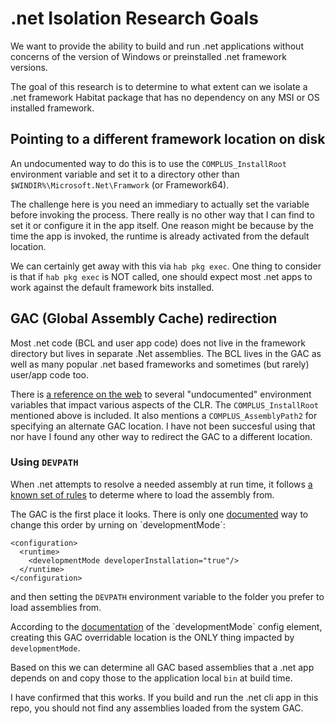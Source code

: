 # .net Isolation Research Goals

We want to provide the ability to build and run .net applications without concerns of the version of Windows or preinstalled .net framework versions.

The goal of this research is to determine to what extent can we isolate a .net framework Habitat package that has no dependency on any MSI or OS installed framework.

## Pointing to a different framework location on disk

An undocumented way to do this is to use the `COMPLUS_InstallRoot` environment variable and set it to a directory other than `$WINDIR%\Microsoft.Net\Framwork` (or Framework64).

The challenge here is you need an immediary to actually set the variable before invoking the process. There really is no other way that I can find to set it or configure it in the app itself. One reason might be because by the time the app is invoked, the runtime is already activated from the default location.

We can certainly get away with this via `hab pkg exec`. One thing to consider is that if `hab pkg exec` is NOT called, one should expect most .net apps to work against the default framework bits installed.

## GAC (Global Assembly Cache) redirection

Most .net code (BCL and user app code) does not live in the framework directory but lives in separate .Net assemblies. The BCL lives in the GAC as well as many popular .net based frameworks and sometimes (but rarely) user/app code too.

There is [a reference on the web](https://github.com/dotnet/coreclr/blob/32f0f9721afb584b4a14d69135bea7ddc129f755/Documentation/project-docs/clr-configuration-knobs.md) to several "undocumented" environment variables that impact various aspects of the CLR. The `COMPLUS_InstallRoot` mentioned above is included. It also mentions a `COMPLUS_AssemblyPath2` for specifying an alternate GAC location. I have not been succesful using that nor have I found any other way to redirect the GAC to a different location.

### Using `DEVPATH`

When .net attempts to resolve a needed assembly at run time, it follows [a known set of rules](https://msdn.microsoft.com/en-us/library/yx7xezcf(v=vs.110).aspx) to determe where to load the assembly from.

The GAC is the first place it looks. There is only one [documented](https://msdn.microsoft.com/en-us/library/cskzh7h6(v=vs.110).aspx) way to change this order by urning on `developmentMode`:

```
<configuration>
  <runtime>
    <developmentMode developerInstallation="true"/>
  </runtime>
</configuration>
```
and then setting the `DEVPATH` environment variable to the folder you prefer to load assemblies from.

According to the [documentation](https://msdn.microsoft.com/en-us/library/tyshaw37(v=vs.110).aspx) of the `developmentMode` config element, creating this GAC overridable location is the ONLY thing impacted by `developmentMode`.

Based on this we can determine all GAC based assemblies that a .net app depends on and copy those to the application local `bin` at build time.

I have confirmed that this works. If you build and run the .net cli app in this repo, you should not find any assemblies loaded from the system GAC.


